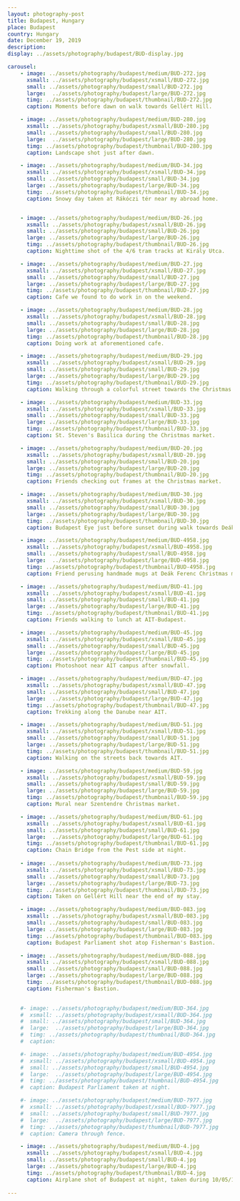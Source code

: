 ```yaml
---
layout: photography-post
title: Budapest, Hungary
place: Budapest
country: Hungary
date: December 19, 2019
description:
display: ../assets/photography/budapest/BUD-display.jpg

carousel:
    - image: ../assets/photography/budapest/medium/BUD-272.jpg
      xsmall: ../assets/photography/budapest/xsmall/BUD-272.jpg
      small: ../assets/photography/budapest/small/BUD-272.jpg
      large:  ../assets/photography/budapest/large/BUD-272.jpg
      timg: ../assets/photography/budapest/thumbnail/BUD-272.jpg
      caption: Moments before dawn on walk towards Gellért Hill.

    - image: ../assets/photography/budapest/medium/BUD-280.jpg
      xsmall: ../assets/photography/budapest/xsmall/BUD-280.jpg
      small: ../assets/photography/budapest/small/BUD-280.jpg
      large:  ../assets/photography/budapest/large/BUD-280.jpg
      timg: ../assets/photography/budapest/thumbnail/BUD-280.jpg
      caption: Landscape shot just after dawn.

    - image: ../assets/photography/budapest/medium/BUD-34.jpg
      xsmall: ../assets/photography/budapest/xsmall/BUD-34.jpg
      small: ../assets/photography/budapest/small/BUD-34.jpg
      large: ../assets/photography/budapest/large/BUD-34.jpg
      timg: ../assets/photography/budapest/thumbnail/BUD-34.jpg
      caption: Snowy day taken at Rákóczi tér near my abroad home. 


    - image: ../assets/photography/budapest/medium/BUD-26.jpg
      xsmall: ../assets/photography/budapest/xsmall/BUD-26.jpg
      small: ../assets/photography/budapest/small/BUD-26.jpg
      large: ../assets/photography/budapest/large/BUD-26.jpg
      timg: ../assets/photography/budapest/thumbnail/BUD-26.jpg
      caption: Nighttime shot of the 4/6 tram tracks at Király Utca.

    - image: ../assets/photography/budapest/medium/BUD-27.jpg
      xsmall: ../assets/photography/budapest/xsmall/BUD-27.jpg
      small: ../assets/photography/budapest/small/BUD-27.jpg
      large: ../assets/photography/budapest/large/BUD-27.jpg
      timg: ../assets/photography/budapest/thumbnail/BUD-27.jpg
      caption: Cafe we found to do work in on the weekend.

    - image: ../assets/photography/budapest/medium/BUD-28.jpg
      xsmall: ../assets/photography/budapest/xsmall/BUD-28.jpg
      small: ../assets/photography/budapest/small/BUD-28.jpg
      large: ../assets/photography/budapest/large/BUD-28.jpg
      timg: ../assets/photography/budapest/thumbnail/BUD-28.jpg
      caption: Doing work at aforementioned cafe.

    - image: ../assets/photography/budapest/medium/BUD-29.jpg
      xsmall: ../assets/photography/budapest/xsmall/BUD-29.jpg
      small: ../assets/photography/budapest/small/BUD-29.jpg
      large: ../assets/photography/budapest/large/BUD-29.jpg
      timg: ../assets/photography/budapest/thumbnail/BUD-29.jpg
      caption: Walking through a colorful street towards the Christmas market. 

    - image: ../assets/photography/budapest/medium/BUD-33.jpg
      xsmall: ../assets/photography/budapest/xsmall/BUD-33.jpg
      small: ../assets/photography/budapest/small/BUD-33.jpg
      large: ../assets/photography/budapest/large/BUD-33.jpg
      timg: ../assets/photography/budapest/thumbnail/BUD-33.jpg
      caption: St. Steven's Basilica during the Christmas market.

    - image: ../assets/photography/budapest/medium/BUD-20.jpg
      xsmall: ../assets/photography/budapest/xsmall/BUD-20.jpg
      small: ../assets/photography/budapest/small/BUD-20.jpg
      large: ../assets/photography/budapest/large/BUD-20.jpg
      timg: ../assets/photography/budapest/thumbnail/BUD-20.jpg
      caption: Friends checking out frames at the Christmas market. 

    - image: ../assets/photography/budapest/medium/BUD-30.jpg
      xsmall: ../assets/photography/budapest/xsmall/BUD-30.jpg
      small: ../assets/photography/budapest/small/BUD-30.jpg
      large: ../assets/photography/budapest/large/BUD-30.jpg
      timg: ../assets/photography/budapest/thumbnail/BUD-30.jpg
      caption: Budapest Eye just before sunset during walk towards Deák Ferenc tér subway.

    - image: ../assets/photography/budapest/medium/BUD-4958.jpg
      xsmall: ../assets/photography/budapest/xsmall/BUD-4958.jpg
      small: ../assets/photography/budapest/small/BUD-4958.jpg
      large:  ../assets/photography/budapest/large/BUD-4958.jpg
      timg: ../assets/photography/budapest/thumbnail/BUD-4958.jpg
      caption: Friend perusing handmade mugs at Deák Ferenc Christmas market. 

    - image: ../assets/photography/budapest/medium/BUD-41.jpg
      xsmall: ../assets/photography/budapest/xsmall/BUD-41.jpg
      small: ../assets/photography/budapest/small/BUD-41.jpg
      large: ../assets/photography/budapest/large/BUD-41.jpg
      timg: ../assets/photography/budapest/thumbnail/BUD-41.jpg
      caption: Friends walking to lunch at AIT-Budapest. 

    - image: ../assets/photography/budapest/medium/BUD-45.jpg
      xsmall: ../assets/photography/budapest/xsmall/BUD-45.jpg
      small: ../assets/photography/budapest/small/BUD-45.jpg
      large: ../assets/photography/budapest/large/BUD-45.jpg
      timg: ../assets/photography/budapest/thumbnail/BUD-45.jpg
      caption: Photoshoot near AIT campus after snowfall. 

    - image: ../assets/photography/budapest/medium/BUD-47.jpg
      xsmall: ../assets/photography/budapest/xsmall/BUD-47.jpg
      small: ../assets/photography/budapest/small/BUD-47.jpg
      large:  ../assets/photography/budapest/large/BUD-47.jpg
      timg: ../assets/photography/budapest/thumbnail/BUD-47.jpg
      caption: Trekking along the Danube near AIT. 

    - image: ../assets/photography/budapest/medium/BUD-51.jpg
      xsmall: ../assets/photography/budapest/xsmall/BUD-51.jpg
      small: ../assets/photography/budapest/small/BUD-51.jpg
      large: ../assets/photography/budapest/large/BUD-51.jpg
      timg: ../assets/photography/budapest/thumbnail/BUD-51.jpg
      caption: Walking on the streets back towards AIT. 

    - image: ../assets/photography/budapest/medium/BUD-59.jpg
      xsmall: ../assets/photography/budapest/xsmall/BUD-59.jpg
      small: ../assets/photography/budapest/small/BUD-59.jpg
      large: ../assets/photography/budapest/large/BUD-59.jpg
      timg: ../assets/photography/budapest/thumbnail/BUD-59.jpg
      caption: Mural near Szentendre Christmas market. 

    - image: ../assets/photography/budapest/medium/BUD-61.jpg
      xsmall: ../assets/photography/budapest/xsmall/BUD-61.jpg
      small: ../assets/photography/budapest/small/BUD-61.jpg
      large:  ../assets/photography/budapest/large/BUD-61.jpg
      timg: ../assets/photography/budapest/thumbnail/BUD-61.jpg
      caption: Chain Bridge from the Pest side at night. 
    
    - image: ../assets/photography/budapest/medium/BUD-73.jpg
      xsmall: ../assets/photography/budapest/xsmall/BUD-73.jpg
      small: ../assets/photography/budapest/small/BUD-73.jpg
      large: ../assets/photography/budapest/large/BUD-73.jpg
      timg: ../assets/photography/budapest/thumbnail/BUD-73.jpg
      caption: Taken on Gellért Hill near the end of my stay. 

    - image: ../assets/photography/budapest/medium/BUD-083.jpg
      xsmall: ../assets/photography/budapest/xsmall/BUD-083.jpg
      small: ../assets/photography/budapest/small/BUD-083.jpg
      large: ../assets/photography/budapest/large/BUD-083.jpg
      timg: ../assets/photography/budapest/thumbnail/BUD-083.jpg
      caption: Budapest Parliament shot atop Fisherman's Bastion. 

    - image: ../assets/photography/budapest/medium/BUD-088.jpg
      xsmall: ../assets/photography/budapest/xsmall/BUD-088.jpg
      small: ../assets/photography/budapest/small/BUD-088.jpg
      large: ../assets/photography/budapest/large/BUD-088.jpg
      timg: ../assets/photography/budapest/thumbnail/BUD-088.jpg
      caption: Fisherman's Bastion. 

    
    #- image: ../assets/photography/budapest/medium/BUD-364.jpg
    #  xsmall: ../assets/photography/budapest/xsmall/BUD-364.jpg
    #  small: ../assets/photography/budapest/small/BUD-364.jpg
    #  large:  ../assets/photography/budapest/large/BUD-364.jpg
    #  timg: ../assets/photography/budapest/thumbnail/BUD-364.jpg
    #  caption:

    #- image: ../assets/photography/budapest/medium/BUD-4954.jpg
    #  xsmall: ../assets/photography/budapest/xsmall/BUD-4954.jpg
    #  small: ../assets/photography/budapest/small/BUD-4954.jpg
    #  large:  ../assets/photography/budapest/large/BUD-4954.jpg
    #  timg: ../assets/photography/budapest/thumbnail/BUD-4954.jpg
    #  caption: Budapest Parliament taken at night. 

    #- image: ../assets/photography/budapest/medium/BUD-7977.jpg
    #  xsmall: ../assets/photography/budapest/xsmall/BUD-7977.jpg
    #  small: ../assets/photography/budapest/small/BUD-7977.jpg
    #  large:  ../assets/photography/budapest/large/BUD-7977.jpg
    #  timg: ../assets/photography/budapest/thumbnail/BUD-7977.jpg
    #  caption: Camera through fence.

    - image: ../assets/photography/budapest/medium/BUD-4.jpg
      xsmall: ../assets/photography/budapest/xsmall/BUD-4.jpg
      small: ../assets/photography/budapest/small/BUD-4.jpg
      large: ../assets/photography/budapest/large/BUD-4.jpg
      timg: ../assets/photography/budapest/thumbnail/BUD-4.jpg
      caption: Airplane shot of Budapest at night, taken during 10/05/19 flight to Brussels.
      
---
```


